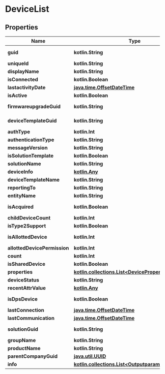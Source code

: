 
# DeviceList

## Properties
Name | Type | Description | Notes
------------ | ------------- | ------------- | -------------
**guid** | **kotlin.String** |  |  [optional] [readonly]
**uniqueId** | **kotlin.String** |  |  [optional]
**displayName** | **kotlin.String** |  |  [optional]
**isConnected** | **kotlin.Boolean** |  |  [optional]
**lastactivityDate** | [**java.time.OffsetDateTime**](java.time.OffsetDateTime.md) |  |  [optional]
**isActive** | **kotlin.Boolean** |  |  [optional]
**firmwareupgradeGuid** | **kotlin.String** |  |  [optional] [readonly]
**deviceTemplateGuid** | **kotlin.String** |  |  [optional] [readonly]
**authType** | **kotlin.Int** |  |  [optional]
**authenticationType** | **kotlin.String** |  |  [optional]
**messageVersion** | **kotlin.String** |  |  [optional]
**isSolutionTemplate** | **kotlin.Boolean** |  |  [optional]
**solutionName** | **kotlin.String** |  |  [optional]
**deviceInfo** | [**kotlin.Any**](.md) |  |  [optional]
**deviceTemplateName** | **kotlin.String** |  |  [optional]
**reportingTo** | **kotlin.String** |  |  [optional]
**entityName** | **kotlin.String** |  |  [optional]
**isAcquired** | **kotlin.Boolean** |  |  [optional] [readonly]
**childDeviceCount** | **kotlin.Int** |  |  [optional]
**isType2Support** | **kotlin.Boolean** |  |  [optional]
**isAllottedDevice** | **kotlin.Int** |  |  [optional] [readonly]
**allottedDevicePermission** | **kotlin.Int** |  |  [optional]
**count** | **kotlin.Int** |  |  [optional]
**isSharedDevice** | **kotlin.Boolean** |  |  [optional]
**properties** | [**kotlin.collections.List&lt;DeviceProperty&gt;**](DeviceProperty.md) |  |  [optional]
**deviceStatus** | **kotlin.String** |  |  [optional]
**recentAttrValue** | [**kotlin.Any**](.md) |  |  [optional]
**isDpsDevice** | **kotlin.Boolean** |  |  [optional] [readonly]
**lastConnection** | [**java.time.OffsetDateTime**](java.time.OffsetDateTime.md) |  |  [optional]
**lastCommunication** | [**java.time.OffsetDateTime**](java.time.OffsetDateTime.md) |  |  [optional]
**solutionGuid** | **kotlin.String** |  |  [optional] [readonly]
**groupName** | **kotlin.String** |  |  [optional]
**productName** | **kotlin.String** |  |  [optional]
**parentCompanyGuid** | [**java.util.UUID**](java.util.UUID.md) |  |  [optional]
**info** | [**kotlin.collections.List&lt;OutputparamListResponse&gt;**](OutputparamListResponse.md) |  |  [optional]



